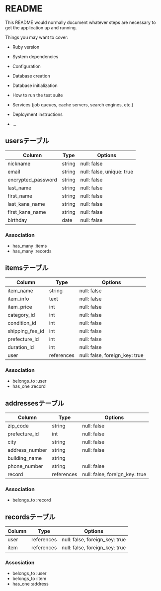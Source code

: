 # README

This README would normally document whatever steps are necessary to get the
application up and running.

Things you may want to cover:

* Ruby version

* System dependencies

* Configuration

* Database creation

* Database initialization

* How to run the test suite

* Services (job queues, cache servers, search engines, etc.)

* Deployment instructions

* ...

## usersテーブル
| Column             | Type   | Options                   |
| ------------------ | ------ | ------------------------- |
| nickname           | string | null: false               |
| email              | string | null: false, unique: true |
| encrypted_password | string | null: false               |
| last_name          | string | null: false               |
| first_name         | string | null: false               |
| last_kana_name     | string | null: false               |
| first_kana_name    | string | null: false               |
| birthday           | date   | null: false               |

### Association

- has_many :items
- has_many :records

## itemsテーブル
| Column          | Type       | Options                        |
| --------------- | ---------- | ------------------------------ |
| item_name       | string     | null: false                    |
| item_info       | text       | null: false                    |
| item_price      | int        | null: false                    |
| category_id     | int        | null: false                    |
| condition_id    | int        | null: false                    |
| shipping_fee_id | int        | null: false                    |
| prefecture_id   | int        | null: false                    |
| duration_id     | int        | null: false                    |
| user            | references | null: false, foreign_key: true |

### Association

- belongs_to :user
- has_one :record

## addressesテーブル
| Column         | Type       | Options                        |
| -------------- | ---------- | ------------------------------ |
| zip_code       | string     | null: false                    |
| prefecture_id  | int        | null: false                    |
| city           | string     | null: false                    |
| address_number | string     | null: false                    |
| building_name  | string     |                                |
| phone_number   | string     | null: false                    |
| record         | references | null: false, foreign_key: true |

### Association

- belongs_to :record

## recordsテーブル
| Column         | Type       | Options                        |
| -------------- | ---------- | ------------------------------ |
| user           | references | null: false, foreign_key: true |
| item           | references | null: false, foreign_key: true |

### Assosiation

- belongs_to :user
- belongs_to :item
- has_one :address